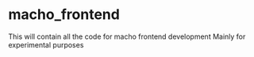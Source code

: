 macho_frontend
============

This will contain all the code for macho frontend development
Mainly for experimental purposes 